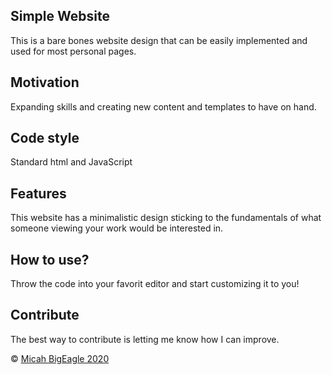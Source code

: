 ## Simple Website
This is a bare bones website design that can be easily implemented and used for most personal pages.
## Motivation
Expanding skills and creating new content and templates to have on hand.

## Code style
Standard html and JavaScript

## Features
This website has a minimalistic design sticking to the fundamentals of what someone viewing your work would be interested in.

## How to use?
Throw the code into your favorit editor and start customizing it to you!

## Contribute
The best way to contribute is letting me know how I can improve.



 © [Micah BigEagle 2020]()
